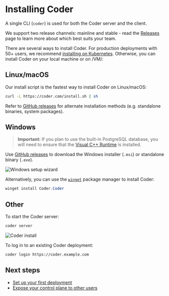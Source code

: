 # Installing Coder

A single CLI (`coder`) is used for both the Coder server and the client.

We support two release channels: mainline and stable - read the
[Releases](./releases.md) page to learn more about which best suits your team.

There are several ways to install Coder. For production deployments with 50+
users, we recommend [installing on Kubernetes](./kubernetes.md). Otherwise, you
can install Coder on your local machine or on /VM/:

<div class="tabs">

## Linux/macOS

Our install script is the fastest way to install Coder on Linux/macOS:

```sh
curl -L https://coder.com/install.sh | sh
```

Refer to [GitHub releases](https://github.com/coder/coder/releases) for
alternate installation methods (e.g. standalone binaries, system packages).

## Windows

> **Important:** If you plan to use the built-in PostgreSQL database, you will
> need to ensure that the
> [Visual C++ Runtime](https://learn.microsoft.com/en-US/cpp/windows/latest-supported-vc-redist#latest-microsoft-visual-c-redistributable-version)
> is installed.

Use [GitHub releases](https://github.com/coder/coder/releases) to download the
Windows installer (`.msi`) or standalone binary (`.exe`).

![Windows setup wizard](../images/install/windows-installer.png)

Alternatively, you can use the
[`winget`](https://learn.microsoft.com/en-us/windows/package-manager/winget/#use-winget)
package manager to install Coder:

```powershell
winget install Coder.Coder
```

## Other

<children></children>

</div>

To start the Coder server:

```sh
coder server
```

![Coder install](../images/install/coder-setup.png)

To log in to an existing Coder deployment:

```sh
coder login https://coder.example.com
```

## Next steps

- [Set up your first deployment](../tutorials/quickstart.md)
- [Expose your control plane to other users](../admin/setup/index.md)
